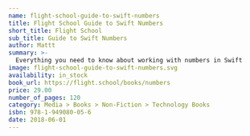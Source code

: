 ```yaml
---
name: flight-school-guide-to-swift-numbers
title: Flight School Guide to Swift Numbers
short_title: Flight School
sub_title: Guide to Swift Numbers
author: Mattt
summary: >-
  Everything you need to know about working with numbers in Swift
image: flight-school-guide-to-swift-numbers.svg
availability: in_stock
book_url: https://flight.school/books/numbers
price: 29.00
number_of_pages: 120
category: Media > Books > Non-Fiction > Technology Books
isbn: 978-1-949080-05-6
date: 2018-06-01
---
```

